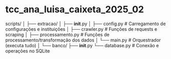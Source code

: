 # tcc_ana_luisa_caixeta_2025_02

scripts/
│
├── extracao/
│   ├── __init__.py
│   ├── config.py              # Carregamento de configurações e instituições
│   ├── crawler.py             # Funções de requests e scraping
│   ├── processamento.py       # Funções de processamento/transformação dos dados
│   └── main.py                # Orquestrador (executa tudo)
│
└── banco/
    ├── __init__.py
    └── database.py            # Conexão e operações no SQLite
